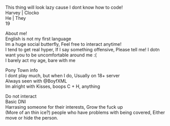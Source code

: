 <p> 
This thing will look lazy cause I dont know how to code! <br>
Harvey | Clocko <br> 
He | They  <br>
19<br>

About me! <br> 
English is not my first language <br>
Im a huge social butterfly, Feel free to interact anytime!<br> 
I tend to get real hyper, If I say something offensive, Please tell me! I dotn want you to be uncomfortable around me :( <br> 
I barely act my age, bare with me<br>

Pony Town info <br>
I dont play much, but when I do, Usually on 18+ server <br>
Always seen with @BoyfXML <br>
Im alright with Kisses, boops C + H, anything

Do not interact <br>
Basic DNI <br>
Harrasing someone for their interests, Grow the fuck up <br> 
(More of an thin ice?) people who have problems with being covered, Either move or hide the person. <br>
